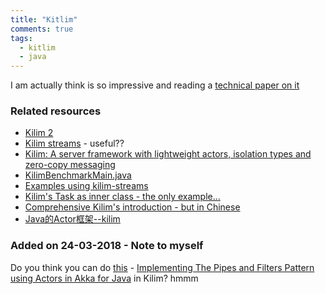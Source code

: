 ```yaml
---
title: "Kitlim"
comments: true
tags:
  - kitlim
  - java
---
```


I am actually think is so impressive and reading a [technical paper on it](https://klevas.mif.vu.lt/~donatas/Vadovavimas/Temos/Reactive%20systems/SEDA/2010%20Kilim%20-%20A%20server%20framework%20with%20lightweight%20actors.pdf)

<!--more-->

### Related resources

* [Kilim 2](https://github.com/nqzero/kilim)
* [Kilim streams](https://github.com/nqzero/kilim-streams) - useful??
* [Kilim: A server framework with lightweight actors, isolation types and zero-copy messaging](https://klevas.mif.vu.lt/~donatas/Vadovavimas/Temos/Reactive%20systems/SEDA/2010%20Kilim%20-%20A%20server%20framework%20with%20lightweight%20actors.pdf)
* [KilimBenchmarkMain.java](https://gist.github.com/Arbow/290451)
* [Examples using kilim-streams](http://bbs.bugcode.cn/t/40276)
* [Kilim's Task as inner class - the only example...](https://segmentfault.com/a/1190000000697487)
* [Comprehensive Kilim's introduction - but in Chinese](http://blog.csdn.net/zy416548283/article/details/79145915)
* [Java的Actor框架--kilim](http://www.voidcn.com/article/p-viilcazq-w.html)

### Added on 24-03-2018 - Note to myself

Do you think you can do [this](http://iteratrlearning.com/java/2016/12/26/pipes-and-filters-actors-akka-java.html) - [Implementing The Pipes and Filters Pattern using Actors in Akka for Java](http://iteratrlearning.com/java/2016/12/26/pipes-and-filters-actors-akka-java.html)
in Kilim? hmmm 


